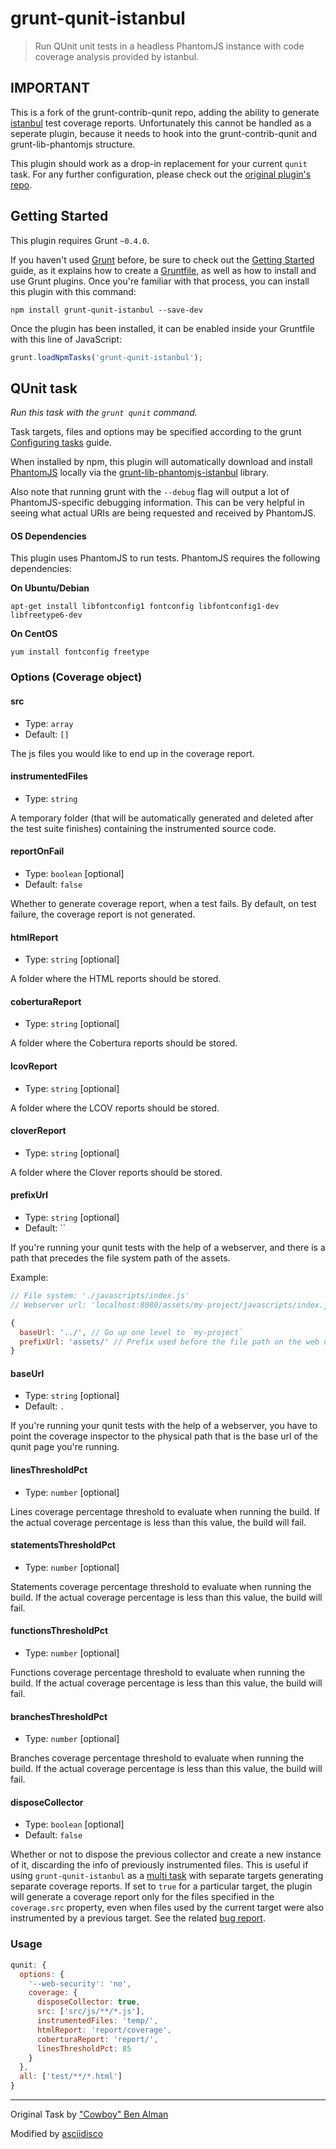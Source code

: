 # grunt-qunit-istanbul

> Run QUnit unit tests in a headless PhantomJS instance with code coverage
> analysis provided by istanbul.

## IMPORTANT

This is a fork of the grunt-contrib-qunit repo, adding the ability to generate
[istanbul](http://gotwarlost.github.com/istanbul/) test coverage reports.
Unfortunately this cannot be handled as a seperate plugin, because it needs to
hook into the grunt-contrib-qunit and grunt-lib-phantomjs structure.

This plugin should work as a drop-in replacement for your current `qunit`
task. For any further configuration, please check out the
[original plugin's repo](https://github.com/gruntjs/grunt-contrib-qunit).

## Getting Started

This plugin requires Grunt `~0.4.0`.

If you haven't used [Grunt](http://gruntjs.com/) before, be sure to check out
the [Getting Started](http://gruntjs.com/getting-started) guide, as it explains
how to create a [Gruntfile](http://gruntjs.com/sample-gruntfile), as well as
how to install and use Grunt plugins. Once you're familiar with that process,
you can install this plugin with this command:

```shell
npm install grunt-qunit-istanbul --save-dev
```

Once the plugin has been installed, it can be enabled inside your Gruntfile
with this line of JavaScript:

```js
grunt.loadNpmTasks('grunt-qunit-istanbul');
```

## QUnit task

_Run this task with the `grunt qunit` command._

Task targets, files and options may be specified according to the grunt
[Configuring tasks](http://gruntjs.com/configuring-tasks) guide.

When installed by npm, this plugin will automatically download and install
[PhantomJS][] locally via the [grunt-lib-phantomjs-istanbul][] library.

[PhantomJS]: http://www.phantomjs.org/
[grunt-lib-phantomjs-istanbul]: https://github.com/asciidisco/grunt-lib-phantomjs-istanbul

Also note that running grunt with the `--debug` flag will output a lot of
PhantomJS-specific debugging information. This can be very helpful in seeing
what actual URIs are being requested and received by PhantomJS.

#### OS Dependencies

This plugin uses PhantomJS to run tests. PhantomJS requires the following
dependencies:

**On Ubuntu/Debian**

`apt-get install libfontconfig1 fontconfig libfontconfig1-dev libfreetype6-dev`

**On CentOS**

`yum install fontconfig freetype`

### Options (Coverage object)

#### src

* Type: `array`
* Default: `[]`

The js files you would like to end up in the coverage report.

#### instrumentedFiles

* Type: `string`

A temporary folder (that will be automatically generated and deleted after the
test suite finishes) containing the instrumented source code.

#### reportOnFail

* Type: `boolean` [optional]
* Default: `false`

Whether to generate coverage report, when a test fails. 
By default, on test failure, the coverage report is not generated.

#### htmlReport

* Type: `string` [optional]

A folder where the HTML reports should be stored.

#### coberturaReport

* Type: `string` [optional]

A folder where the Cobertura reports should be stored.

#### lcovReport

* Type: `string` [optional]

A folder where the LCOV reports should be stored.

#### cloverReport

* Type: `string` [optional]

A folder where the Clover reports should be stored.

#### prefixUrl

* Type: `string` [optional]
* Default: ``

If you're running your qunit tests with the help of a webserver, and there is
a path that precedes the file system path of the assets.

Example:
```js
// File system: './javascripts/index.js'
// Webserver url: 'localhost:8080/assets/my-project/javascripts/index.js'

{
  baseUrl: '../', // Go up one level to `my-project`
  prefixUrl: 'assets/' // Prefix used before the file path on the web url
}
```


#### baseUrl

* Type: `string` [optional]
* Default: `.`

If you're running your qunit tests with the help of a webserver, you have to
point the coverage inspector to the physical path that is the base url of the
qunit page you're running.

#### linesThresholdPct

* Type: `number` [optional]

Lines coverage percentage threshold to evaluate when running the build. If the
actual coverage percentage is less than this value, the build will fail.

#### statementsThresholdPct

* Type: `number` [optional]

Statements coverage percentage threshold to evaluate when running the build. If
the actual coverage percentage is less than this value, the build will fail.

#### functionsThresholdPct

* Type: `number` [optional]

Functions coverage percentage threshold to evaluate when running the build. If
the actual coverage percentage is less than this value, the build will fail.

#### branchesThresholdPct

* Type: `number` [optional]

Branches coverage percentage threshold to evaluate when running the build. If
the actual coverage percentage is less than this value, the build will fail.

#### disposeCollector

* Type: `boolean` [optional]
* Default: `false`

Whether or not to dispose the previous collector and create a new instance of
it, discarding the info of previously instrumented files. This is useful if
using `grunt-qunit-istanbul` as a
[multi task](http://gruntjs.com/api/inside-tasks#inside-multi-tasks) with
separate targets generating separate coverage reports. If set to `true` for a
particular target, the plugin will generate a coverage report only for the
files specified in the `coverage.src` property, even when files used by the
current target were also instrumented by a previous target. See the related
[bug report](https://github.com/asciidisco/grunt-qunit-istanbul/issues/10).

### Usage

```js
qunit: {
  options: {
    '--web-security': 'no',
    coverage: {
      disposeCollector: true,
      src: ['src/js/**/*.js'],
      instrumentedFiles: 'temp/',
      htmlReport: 'report/coverage',
      coberturaReport: 'report/',
      linesThresholdPct: 85
    }
  },
  all: ['test/**/*.html']
}
```

---

Original Task by ["Cowboy" Ben Alman](http://benalman.com/)

Modified by [asciidisco](http://twitter.com/asciidisco)
